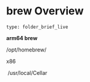 # brew Overview
 
```ccard
type: folder_brief_live
```
 
**arm64 brew** 

/opt/homebrew/

  

x86 

 /usr/local/Cellar